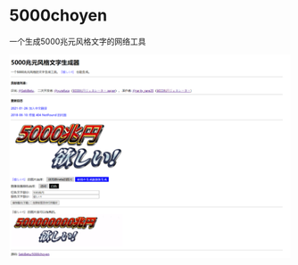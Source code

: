 ﻿# 5000choyen
一个生成5000兆元风格文字的网络工具

<p align="center">
  <img alt="500choyen" src="https://raw.githubusercontent.com/SekiBetu/5000choyen/main/screenshot.png">
</p>

